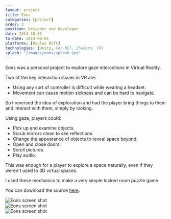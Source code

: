 ```yaml
---
layout: project
title: Eons
categories: [project]
order: 2
position: Designer and Developer
date: 2014-10-01
to-date: 2014-06-01
platforms: [Oculus Rift]
technologies: [Unity, C#/.NET, Shaders, VR]
splash: "/images/eons/splash.jpg"
---
```


Eons was a personal project to explore gaze interactions in Virtual Reality.

Two of the key interaction issues in VR are:

- Using any sort of controller is difficult while wearing a headset.
- Movement can cause motion sickness and can be hard to navigate.

So I reversed the idea of exploration and had the player bring things to them and interact with them, simply by looking.

Using gaze, players could:

- Pick up and examine objects.
- Scrub mirrors clean to see reflections.
- Change the appearance of objects to reveal space beyond.
- Open and close doors.
- Scroll pictures.
- Play audio.

This was enough for a player to explore a space naturally, even if they weren't used to 3D virtual spaces.

I used these mechanics to make a very simple locked room puzzle game.

You can download the source [here](https://github.com/notoes/eons).


<div class="text-center screen-shot">
    <div class="row neg-margin">
        <div class="col-md-6">
            <img src="{{site.assetsurl}}/images/eons/screen1.png" alt="Eons screen shot"/>
        </div>
        <div class="col-md-6">
            <img src="{{site.assetsurl}}/images/eons/screen2.png" alt="Eons screen shot"/>
        </div>
        <div class="col-md-6">
            <img src="{{site.assetsurl}}/images/eons/screen3.png" alt="Eons screen shot"/>
        </div>
    </div>
</div>
